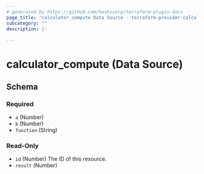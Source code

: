 ```yaml
---
# generated by https://github.com/hashicorp/terraform-plugin-docs
page_title: "calculator_compute Data Source - terraform-provider-calculator"
subcategory: ""
description: |-
  
---
```


# calculator_compute (Data Source)





<!-- schema generated by tfplugindocs -->
## Schema

### Required

- `a` (Number)
- `b` (Number)
- `function` (String)

### Read-Only

- `id` (Number) The ID of this resource.
- `result` (Number)


